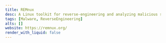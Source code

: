 ```yaml
---
title: REMnux
desc: A Linux toolkit for reverse-engineering and analyzing malicious software.
tags: [Malware, ReverseEngineering]
alts: []
website: https://remnux.org/
render_with_liquid: false
---
```


